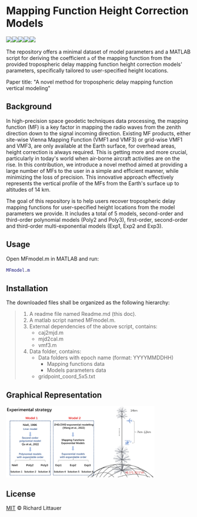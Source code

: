 # Mapping Function Height Correction Models 

![](https://img.shields.io/badge/version-1.0.0-green.svg)![](https://img.shields.io/badge/platform-windows-orange.svg)![](https://img.shields.io/badge/build-passing-brightgreen.svg)![](https://img.shields.io/badge/compiler-matlab-yellow.svg)![](https://img.shields.io/badge/license-MIT-ff69b4.svg)

The repository offers a minimal dataset of model parameters and a MATLAB script for deriving the coefficient `a` of the mapping function from the provided tropospheric delay mapping function height correction models' parameters, specifically tailored to user-specified height locations.

Paper title: "A novel method for tropospheric delay mapping function vertical modeling"

## Background

 In high-precision space geodetic techniques data processing, the mapping function (MF) is a key factor in mapping the radio waves from the zenith direction down to the signal incoming direction. Existing MF products, either site-wise Vienna Mapping Function (VMF1 and VMF3) or grid-wise VMF1 and VMF3, are only available at the Earth surface, for overhead areas, height correction is always required. This is getting more and more crucial, particularly in today's world when air-borne aircraft activities are on the rise. In this contribution, we introduce a novel method aimed at providing a large number of MFs to the user in a simple and efficient manner, while minimizing the loss of precision. This innovative approach effectively represents the vertical profile of the MFs from the Earth's surface up to altitudes of 14 km.

The goal of this repository is to help users recover tropospheric delay mapping functions for user-specified height locations from the model parameters we provide.  It includes a total of 5 models, second-order and third-order polynomial models (Poly2 and Poly3), first-order, second-order and third-order multi-exponential models (Exp1, Exp2 and Exp3).

## Usage

Open MFmodel.m in MATLAB and run:

```matlab
MFmodel.m
```

## Installation

The downloaded files shall be organized as the following hierarchy:

> 1. A readme file named Readme.md (this doc).
> 2. A matlab script named MFmodel.m.
> 3. External dependencies of the above script, contains:
>    - caj2mjd.m
>    - mjd2cal.m
>    - vmf3.m
> 4. Data folder, contains:
>    - Data folders with epoch name (format: YYYYMMDDHH)
>      - Mapping functions data
>      - Models parameters data
>    - gridpoint_coord_5x5.txt



## Graphical Representation

<img src="./image/graphical-representation.png" width = 80% div align=center/>

## License

[MIT](LICENSE) © Richard Littauer